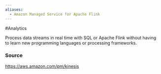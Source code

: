 ```yaml
---
aliases:
  - Amazon Managed Service for Apache Flink
---
```

#Analytics 

Process data streams in real time with SQL or Apache Flink without having to learn new programming languages or processing frameworks.

### Source
https://aws.amazon.com/pm/kinesis